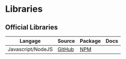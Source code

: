 # Libraries

## Official Libraries

Langage               | Source                  | Package                  | Docs
--------------------- | ----------------------- | ------------------------ | -------------------
Javascript/NodeJS     | [GitHub][node-source]   | [NPM][node-package]      |

[node-source]: https://github.com/tagplay/tagplay
[node-package]: https://www.npmjs.com/package/tagplay
